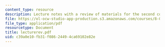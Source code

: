 ```yaml
---
content_type: resource
description: Lecture notes with a review of materials for the second course exam.
file: https://ol-ocw-studio-app-production.s3.amazonaws.com/courses/8-022-physics-ii-electricity-and-magnetism-fall-2006/c39a0e10fb31f08624494ca69102e82e_lecturerev.pdf
file_type: application/pdf
resourcetype: Document
title: lecturerev.pdf
uid: c39a0e10-fb31-f086-2449-4ca69102e82e
---
```


